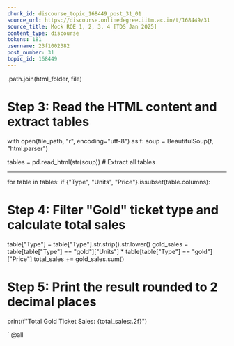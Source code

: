 ```yaml
---
chunk_id: discourse_topic_168449_post_31_01
source_url: https://discourse.onlinedegree.iitm.ac.in/t/168449/31
source_title: Mock ROE 1, 2, 3, 4 [TDS Jan 2025]
content_type: discourse
tokens: 181
username: 23f1002382
post_number: 31
topic_id: 168449
---
```


.path.join(html_folder, file)

# Step 3: Read the HTML content and extract tables
 with open(file_path, "r", encoding="utf-8") as f:
 soup = BeautifulSoup(f, "html.parser")
 
 tables = pd.read_html(str(soup)) # Extract all tables

---

for table in tables:
 if {"Type", "Units", "Price"}.issubset(table.columns):
 # Step 4: Filter "Gold" ticket type and calculate total sales
 table["Type"] = table["Type"].str.strip().str.lower()
 gold_sales = table[table["Type"] == "gold"]["Units"] * table[table["Type"] == "gold"]["Price"]
 total_sales += gold_sales.sum()
# Step 5: Print the result rounded to 2 decimal places
print(f"Total Gold Ticket Sales: {total_sales:.2f}")

`
@all
